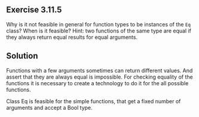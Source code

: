 ## Exercise 3.11.5

Why is it not feasible in general for function types to be instances of the `Eq` class? When is it feasible? Hint: two functions of the same type are equal if they always return equal results for equal arguments.

## Solution

Functions with a few arguments sometimes can return different values. And assert that they are always equal is impossible. For checking equality of the functions it is necessary to create a technology to do it for the all possible functions.

Class Eq is feasible for the simple functions, that get a fixed number of arguments and accept a Bool type.
